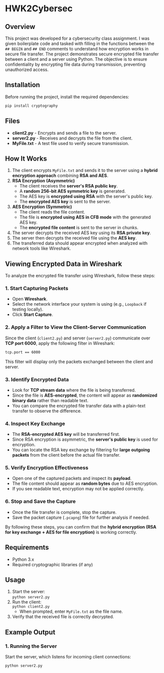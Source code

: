 # HWK2Cybersec

## Overview
This project was developed for a cybersecurity class assignment. I was given boilerplate code and tasked with filling in the functions between the `## BEGIN` and `## END` comments to understand how encryption works in secure file transfer. The project demonstrates secure encrypted file transfer between a client and a server using Python. The objective is to ensure confidentiality by encrypting file data during transmission, preventing unauthorized access.


## Installation
Before running the project, install the required dependencies:
```bash
pip install cryptography
```


## Files
- **client2.py** - Encrypts and sends a file to the server.
- **server2.py** - Receives and decrypts the file from the client.
- **MyFile.txt** - A test file used to verify secure transmission.


## How It Works
1. The client encrypts `MyFile.txt` and sends it to the server using a **hybrid encryption approach** combining **RSA and AES**.
2. **RSA Encryption (Asymmetric)**
   - The client receives the **server's RSA public key**.
   - A **random 256-bit AES symmetric key** is generated.
   - The AES key is **encrypted using RSA** with the server's public key.
   - The **encrypted AES key** is sent to the server.
3. **AES Encryption (Symmetric)**
   - The client reads the file content.
   - The file is **encrypted using AES in CFB mode** with the generated AES key.
   - The **encrypted file content** is sent to the server in chunks.
4. The server decrypts the received AES key using its **RSA private key**.
5. The server then decrypts the received file using the **AES key**.
6. The transferred data should appear encrypted when analyzed with network tools like Wireshark.


## Viewing Encrypted Data in Wireshark

To analyze the encrypted file transfer using Wireshark, follow these steps:

### **1. Start Capturing Packets**
- Open **Wireshark**.
- Select the network interface your system is using (e.g., `Loopback` if testing locally).
- Click **Start Capture**.

### **2. Apply a Filter to View the Client-Server Communication**
Since the client (`client2.py`) and server (`server2.py`) communicate over **TCP port 6000**, apply the following filter in Wireshark:

```bash
tcp.port == 6000
```


This filter will display only the packets exchanged between the client and server.

### **3. Identify Encrypted Data**
- Look for **TCP stream data** where the file is being transferred.
- Since the file is **AES-encrypted**, the content will appear as **randomized binary data** rather than readable text.
- You can compare the encrypted file transfer data with a plain-text transfer to observe the difference.

### **4. Inspect Key Exchange**
- The **RSA-encrypted AES key** will be transferred first.
- Since RSA encryption is asymmetric, the **server's public key** is used for encryption.
- You can locate the RSA key exchange by filtering for **large outgoing packets** from the client before the actual file transfer.

### **5. Verify Encryption Effectiveness**
- Open one of the captured packets and inspect its **payload**.
- The file content should appear as **random bytes** due to AES encryption.
- If you see readable text, encryption may not be applied correctly.

### **6. Stop and Save the Capture**
- Once the file transfer is complete, stop the capture.
- Save the packet capture (`.pcapng`) file for further analysis if needed.

By following these steps, you can confirm that the **hybrid encryption (RSA for key exchange + AES for file encryption)** is working correctly.



## Requirements
- Python 3.x
- Required cryptographic libraries (if any)



## Usage
1. Start the server:  
   `python server2.py`
2. Run the client:  
   `python client2.py`  
   - When prompted, enter `MyFile.txt` as the file name.
3. Verify that the received file is correctly decrypted.

## Example Output
### **1. Running the Server**
Start the server, which listens for incoming client connections:
```bash
python server2.py
```

